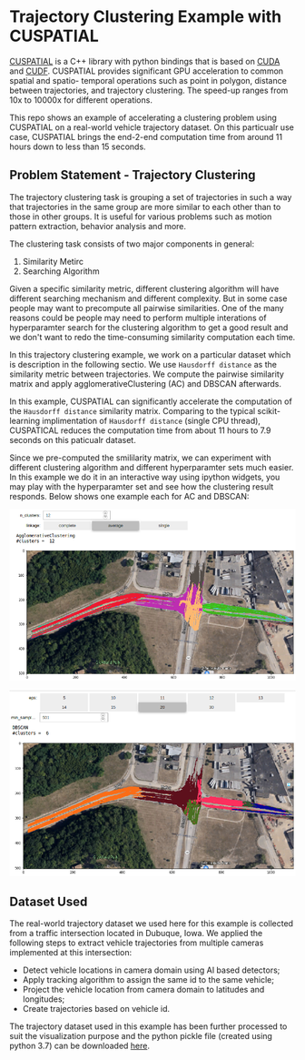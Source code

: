 # Trajectory Clustering Example with CUSPATIAL

[CUSPATIAL](https://github.com/zhangjianting/cuspatial) is a C++ library with python bindings that is based on [CUDA](https://en.wikipedia.org/wiki/CUDA) and [CUDF](https://github.com/rapidsai/cudf).
CUSPATIAL provides significant GPU acceleration to common spatial and spatio-
temporal operations such as point in polygon, distance between trajectories, and
trajectory clustering. The speed-up ranges from 10x to 10000x for different
operations.

This repo shows an example of accelerating a clustering problem using CUSPATIAL on a real-world vehicle trajectory dataset. On this particualr use case, CUSPATIAL brings the end-2-end computation time from around 11 hours down to less than 15 seconds. 

[//]: # (Image References)

[AC]: ./images/AC.png "AC"
[DB]: ./images/DB.png "DB"
[LOCUST_HILL_EB]: ./images/LOCUST_HILL_EB.png "LOCUST_HILL_EB"
[jitter_effect]: ./output_images/jitter_effect.png "jitter_effect"
[moviepy_saveclip]: ./images/moviepy_saveclip.png "moviepy_saveclip"

## Problem Statement - Trajectory Clustering 

The trajectory clustering task is grouping a set of trajectories in such a way that trajectories in the same group are more similar to each other than to those in other groups. It is useful for various problems such as motion pattern extraction, behavior analysis and more.

The clustering task consists of two major components in general:

1. Similarity Metirc
2. Searching Algorithm

Given a specific similarity metric, different clustering algorithm will have different searching mechanism and different complexity. But in some case people may want to precompute all pairwise similarities. One of the many reasons could be people may need to perform multiple interations of hyperparamter search for the clustering algorithm to get a good result and we don't want to redo the time-consuming similarity computation each time. 

In this trajectory clustering example, we work on a particular dataset which is description in the following sectio. We use `Hausdorff distance` as the similarity metric between trajectories. We compute the pairwise similarity matrix and apply agglomerativeClustering (AC) and DBSCAN afterwards.

In this example, CUSPATIAL can significantly accelerate the computation of the `Hausdorff distance` similarity matrix. Comparing to the typical scikit-learning implimentation of `Hausdorff distance` (single CPU thread), CUSPATICAL reduces the computation time from about 11 hours to 7.9 seconds on this paticualr dataset.

Since we pre-computed the smililarity matrix, we can experiment with different clustering algorithm and different hyperparamter sets much easier. In this example we do it in an interactive way using ipython widgets, you may play with the hyperparamter set and see how the clustering result responds. Below shows one example each for AC and DBSCAN:  

![alt text][AC]

![alt text][DB]

## Dataset Used

The real-world trajectory dataset we used here for this example is collected from a traffic intersection located in Dubuque, Iowa. We applied the following steps to extract vehicle trajectories from multiple cameras implemented at this intersection:

* Detect vehicle locations in camera domain using AI based detectors;
* Apply tracking algorithm to assign the same id to the same vehicle;
* Project the vehicle location from camera domain to latitudes and longitudes;
* Create trajectories based on vehicle id. 

The trajectory dataset used in this example has been further processed to suit the visualization purpose and the python pickle file (created using python 3.7) can be downloaded [here](https://drive.google.com/file/d/1GE-_z9HgLp3eV7Lgo_KOl53QuMgiCUMS/view?usp=sharing). 
